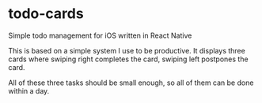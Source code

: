 # todo-cards
Simple todo management for iOS written in React Native

This is based on a simple system I use to be productive. It displays three cards where swiping right completes the card, swiping left postpones the card.

All of these three tasks should be small enough, so all of them can be done within a day.
